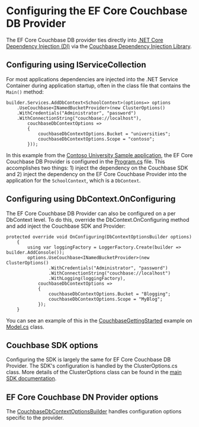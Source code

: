 # Configuring the EF Core Couchbase DB Provider

The EF Core Couchbase DB provider ties directly into [.NET Core Dependency Injection (DI)](https://learn.microsoft.com/en-us/dotnet/core/extensions/dependency-injection) via the [Couchbase Dependency Injection Library](https://docs.couchbase.com/dotnet-sdk/current/howtos/managing-connections.html#connection-di).

## Configuring using IServiceCollection
For most applications dependencies are injected into the .NET Service Container during application startup, often in the class file that contains the `Main()` method:

```
builder.Services.AddDbContext<SchoolContext>(options=> options
    .UseCouchbase<INamedBucketProvider>(new ClusterOptions()
    .WithCredentials("Administrator", "password")
    .WithConnectionString("couchbase://localhost"),
        couchbaseDbContextOptions =>
        {
            couchbaseDbContextOptions.Bucket = "universities";
            couchbaseDbContextOptions.Scope = "contoso";
        }));
```

In this example from the [Contoso University Sample application](https://github.com/couchbaselabs/couchbase-efcore-provider/tree/main/samples/ContosoUniversity), the EF Core Couchbase DB Provider is configured in the [Program.cs](https://github.com/couchbaselabs/couchbase-efcore-provider/blob/main/samples/ContosoUniversity/Program.cs) file. This accomplishes two things: 1) inject the dependency on the Couchbase SDK and 2) inject the dependency on the EF Core Couchbase Provider into the application for the `SchoolContext`, which is a `DbContext`.

## Configuring using DbContext.OnConfiguring
The EF Core Couchbase DB Provider can also be configured on a per DbContext level. To do this, override the DbContext.OnConfiguring method and add inject the Couchbase SDK and Provider:

```
protected override void OnConfiguring(DbContextOptionsBuilder options)
    {
        using var loggingFactory = LoggerFactory.Create(builder => builder.AddConsole());
        options.UseCouchbase<INamedBucketProvider>(new ClusterOptions()
                .WithCredentials("Administrator", "password")
                .WithConnectionString("couchbase://localhost")
                .WithLogging(loggingFactory),
            couchbaseDbContextOptions =>
            {
                couchbaseDbContextOptions.Bucket = "Blogging";
                couchbaseDbContextOptions.Scope = "MyBlog";
            });
    }
```

You can see an example of this in the [CouchbaseGettingStarted](https://github.com/couchbaselabs/couchbase-efcore-provider/tree/main/samples/CouchbaseGettingStarted) example on [Model.cs](https://github.com/couchbaselabs/couchbase-efcore-provider/blob/main/samples/CouchbaseGettingStarted/Model.cs#L13) class.

## Couchbase SDK options
Configuring the SDK is largely the same for EF Core Couchbase DB Provider. The SDK's configuration is handled by the ClusterOptions.cs class. More details of the ClusterOptions class can be found in the [main SDK documentation](https://docs.couchbase.com/dotnet-sdk/current/ref/client-settings.html).

## EF Core Couchbase DN Provider options
The [CouchbaseDbContextOptionsBuilder](https://github.com/couchbaselabs/couchbase-efcore-provider/blob/main/src/Couchbase.EntityFrameworkCore/Infrastructure/CouchbaseDbContextOptionsBuilder.cs) handles configuration options specific to the provider.
